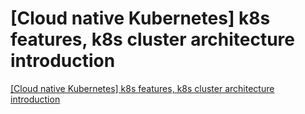 # [Cloud native Kubernetes] k8s features, k8s cluster architecture introduction
[[Cloud native Kubernetes] k8s features, k8s cluster architecture introduction](https://aiwithcloud.com/2022/09/15/cloud_native_kubernetes_k8s_features_k8s_cluster_architecture_introduction/)